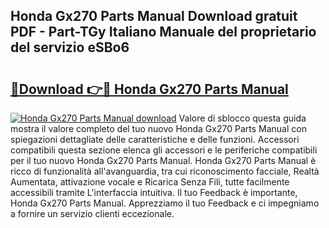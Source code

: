 ## Honda Gx270 Parts Manual Download gratuit PDF - Part-TGy Italiano Manuale del proprietario del servizio eSBo6

# <h2><a href="http://df9tv3m.blite.top/?on=Honda+Gx270+Parts+Manual">🔗Download 👉🔴 Honda Gx270 Parts Manual</a></h2>

[![Honda Gx270 Parts Manual download](https://i.imgur.com/lujVjoI.png)](http://df9tv3m.blite.top/?on=Honda+Gx270+Parts+Manual)
Valore di sblocco questa guida mostra il valore completo del tuo nuovo Honda Gx270 Parts Manual con spiegazioni dettagliate delle caratteristiche e delle funzioni. Accessori compatibili questa sezione elenca gli accessori e le periferiche compatibili per il tuo nuovo Honda Gx270 Parts Manual. Honda Gx270 Parts Manual è ricco di funzionalità all'avanguardia, tra cui riconoscimento facciale, Realtà Aumentata, attivazione vocale e Ricarica Senza Fili, tutte facilmente accessibili tramite L'interfaccia intuitiva. Il tuo Feedback è importante, Honda Gx270 Parts Manual. Apprezziamo il tuo Feedback e ci impegniamo a fornire un servizio clienti eccezionale.
